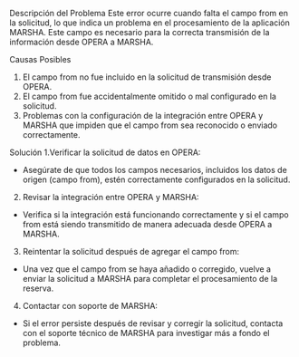 Descripción del Problema
Este error ocurre cuando falta el campo from en la solicitud, lo que indica un problema en el procesamiento de la aplicación MARSHA. Este campo es necesario para la correcta transmisión de la información desde OPERA a MARSHA.

Causas Posibles
1. El campo from no fue incluido en la solicitud de transmisión desde OPERA.
2. El campo from fue accidentalmente omitido o mal configurado en la solicitud.
3. Problemas con la configuración de la integración entre OPERA y MARSHA que impiden que el campo from sea reconocido o enviado correctamente.

Solución
1.Verificar la solicitud de datos en OPERA:

* Asegúrate de que todos los campos necesarios, incluidos los datos de origen (campo from), estén correctamente configurados en la solicitud.

2. Revisar la integración entre OPERA y MARSHA:

* Verifica si la integración está funcionando correctamente y si el campo from está siendo transmitido de manera adecuada desde OPERA a MARSHA.

3. Reintentar la solicitud después de agregar el campo from:

* Una vez que el campo from se haya añadido o corregido, vuelve a enviar la solicitud a MARSHA para completar el procesamiento de la reserva.

4. Contactar con soporte de MARSHA:

* Si el error persiste después de revisar y corregir la solicitud, contacta con el soporte técnico de MARSHA para investigar más a fondo el problema.
